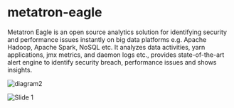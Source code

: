 # metatron-eagle
Metatron Eagle is an open source analytics solution for identifying security and performance issues instantly on big data platforms e.g. Apache Hadoop, Apache Spark, NoSQL etc. It analyzes data activities, yarn applications, jmx metrics, and daemon logs etc., provides state-of-the-art alert engine to identify security breach, performance issues and shows insights.

![diagram2](https://user-images.githubusercontent.com/98597119/152856402-998b1c1c-de88-43ac-a60f-c554479e3330.png)

<li style="width: 100%; float: left; margin-right: -100%; opacity: 1; display: block; z-index: 2;" class="flex-active-slide"><img src="images/slider/3.jpg" alt="Slide 1" draggable="false"></li>

